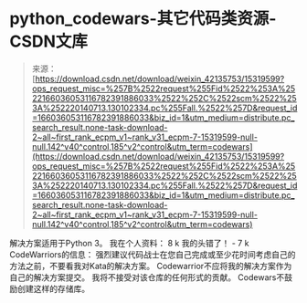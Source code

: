 <!--yml
category: codewars
date: 2022-08-13 11:31:23
-->

# python_codewars-其它代码类资源-CSDN文库

> 来源：[https://download.csdn.net/download/weixin_42135753/15319599?ops_request_misc=%257B%2522request%255Fid%2522%253A%2522166036053116782391886033%2522%252C%2522scm%2522%253A%252220140713.130102334.pc%255Fall.%2522%257D&request_id=166036053116782391886033&biz_id=1&utm_medium=distribute.pc_search_result.none-task-download-2~all~first_rank_ecpm_v1~rank_v31_ecpm-7-15319599-null-null.142^v40^control,185^v2^control&utm_term=codewars](https://download.csdn.net/download/weixin_42135753/15319599?ops_request_misc=%257B%2522request%255Fid%2522%253A%2522166036053116782391886033%2522%252C%2522scm%2522%253A%252220140713.130102334.pc%255Fall.%2522%257D&request_id=166036053116782391886033&biz_id=1&utm_medium=distribute.pc_search_result.none-task-download-2~all~first_rank_ecpm_v1~rank_v31_ecpm-7-15319599-null-null.142^v40^control,185^v2^control&utm_term=codewars)

解决方案适用于Python 3。 我在个人资料： 8 k 我的头错了！ - 7 k CodeWarriors的信息： 强烈建议代码战士在您自己完成或至少花时间考虑自己的方法之前，不要看我对Kata的解决方案。 Codewarrior不应将我的解决方案作为自己的解决方案提交。 我将不接受对该仓库的任何形式的贡献。 Codewars不鼓励创建这样的存储库。
